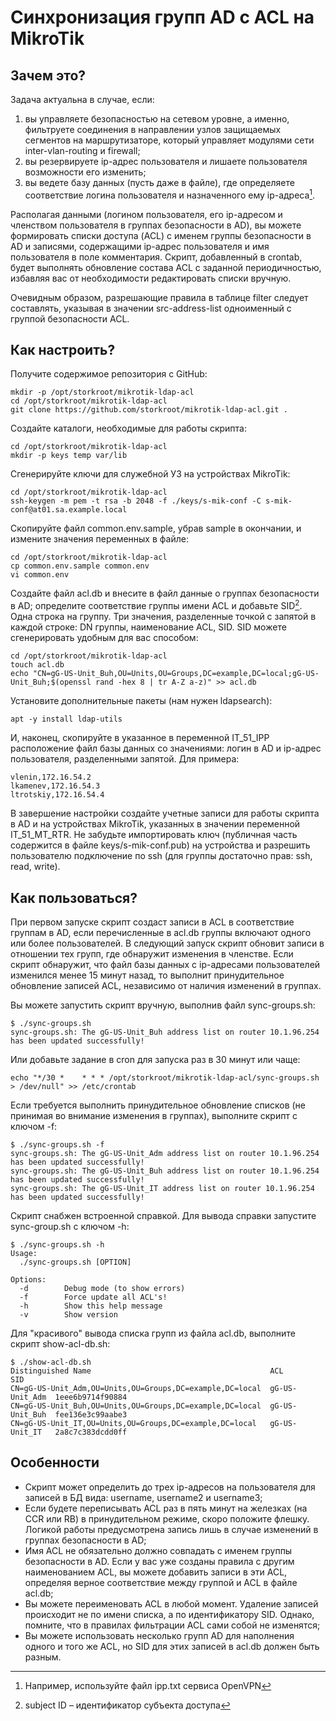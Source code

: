 # Синхронизация групп AD с ACL на MikroTik
## Зачем это?
Задача актуальна в случае, если:
1. вы управляете безопасностью на сетевом уровне, а именно, фильтруете соединения в направлении узлов защищаемых сегментов на маршрутизаторе, который управляет модулями сети inter-vlan-routing и firewall;
2. вы резервируете ip-адрес пользователя и лишаете пользователя возможности его изменить;
3. вы ведете базу данных (пусть даже в файле), где определяете соответствие логина пользователя и назначенного ему ip-адреса[^1].

[^1]: Например, используйте файл ipp.txt сервиса OpenVPN

Располагая данными (логином пользователя, его ip-адресом и членством пользователя в группах безопасности в AD), вы можете формировать списки доступа (ACL) с именем группы безопасности в AD и записями, содержащими ip-адрес пользователя и имя пользователя в поле комментария. Скрипт, добавленный в crontab, будет выполнять обновление состава ACL с заданной периодичностью, избавляя вас от необходимости редактировать списки вручную.

Очевидным образом, разрешающие правила в таблице filter следует составлять, указывая в значении src-address-list одноименный с группой безопасности ACL.

## Как настроить?
Получите содержимое репозитория с GitHub:
```
mkdir -p /opt/storkroot/mikrotik-ldap-acl
cd /opt/storkroot/mikrotik-ldap-acl
git clone https://github.com/storkroot/mikrotik-ldap-acl.git .
```

Создайте каталоги, необходимые для работы скрипта:
```
cd /opt/storkroot/mikrotik-ldap-acl
mkdir -p keys temp var/lib
```

Сгенерируйте ключи для служебной УЗ на устройствах MikroTik:
```
cd /opt/storkroot/mikrotik-ldap-acl
ssh-keygen -m pem -t rsa -b 2048 -f ./keys/s-mik-conf -C s-mik-conf@at01.sa.example.local
```

Скопируйте файл common.env.sample, убрав sample в окончании, и измените значения переменных в файле:
```
cd /opt/storkroot/mikrotik-ldap-acl
cp common.env.sample common.env
vi common.env
```

Создайте файл acl.db и внесите в файл данные о группах безопасности в AD; определите соответствие группы имени ACL и добавьте SID[^2]. Одна строка на группу. Три значения, разделенные точкой с запятой в каждой строке: DN группы, наименование ACL, SID. SID можете сгенерировать удобным для вас способом:
```
cd /opt/storkroot/mikrotik-ldap-acl
touch acl.db
echo "CN=gG-US-Unit_Buh,OU=Units,OU=Groups,DC=example,DC=local;gG-US-Unit_Buh;$(openssl rand -hex 8 | tr A-Z a-z)" >> acl.db
```

[^2]: subject ID – идентификатор субъекта доступа

Установите дополнительные пакеты (нам нужен ldapsearch):
```
apt -y install ldap-utils
```

И, наконец, скопируйте в указанное в переменной IT_51_IPP расположение файл базы данных со значениями: логин в AD и ip-адрес пользователя, разделенными запятой. Для примера:
```
vlenin,172.16.54.2
lkamenev,172.16.54.3
ltrotskiy,172.16.54.4
```

В завершение настройки создайте учетные записи для работы скрипта в AD и на устройствах MikroTik, указанных в значении переменной IT_51_MT_RTR. Не забудьте импортировать ключ (публичная часть содержится в файле keys/s-mik-conf.pub) на устройства и разрешить пользователю подключение по ssh (для группы достаточно прав: ssh, read, write).

## Как пользоваться?
При первом запуске скрипт создаст записи в ACL в соответствие группам в AD, если перечисленные в acl.db группы включают одного или более пользователей. В следующий запуск скрипт обновит записи в отношении тех групп, где обнаружит изменения в членстве. Если скрипт обнаружит, что файл базы данных c ip-адресами пользователей изменился менее 15 минут назад, то выполнит принудительное обновление записей ACL, независимо от наличия изменений в группах.

Вы можете запустить скрипт вручную, выполнив файл sync-groups.sh:
```
$ ./sync-groups.sh 
sync-groups.sh: The gG-US-Unit_Buh address list on router 10.1.96.254 has been updated successfully!
```

Или добавьте задание в cron для запуска раз в 30 минут или чаще:
```
echo "*/30 *	* * * /opt/storkroot/mikrotik-ldap-acl/sync-groups.sh > /dev/null" >> /etc/crontab
```

Если требуется выполнить принудительное обновление списков (не принимая во внимание изменения в группах), выполните скрипт с ключом -f:
```
$ ./sync-groups.sh -f
sync-groups.sh: The gG-US-Unit_Adm address list on router 10.1.96.254 has been updated successfully!
sync-groups.sh: The gG-US-Unit_Buh address list on router 10.1.96.254 has been updated successfully!
sync-groups.sh: The gG-US-Unit_IT address list on router 10.1.96.254 has been updated successfully!
```

Скрипт снабжен встроенной справкой. Для вывода справки запустите sync-group.sh c ключом -h:
```
$ ./sync-groups.sh -h
Usage:
  ./sync-groups.sh [OPTION]

Options:
  -d		Debug mode (to show errors)
  -f		Force update all ACL's!
  -h		Show this help message
  -v		Show version
```

Для "красивого" вывода списка групп из файла acl.db, выполните скрипт show-acl-db.sh:
```
$ ./show-acl-db.sh
Distinguished Name                                        ACL             SID
CN=gG-US-Unit_Adm,OU=Units,OU=Groups,DC=example,DC=local  gG-US-Unit_Adm  1eee6b9714f90884
CN=gG-US-Unit_Buh,OU=Units,OU=Groups,DC=example,DC=local  gG-US-Unit_Buh  fee136e3c99aabe3
CN=gG-US-Unit_IT,OU=Units,OU=Groups,DC=example,DC=local   gG-US-Unit_IT   2a8c7c383dcdd0ff
```

## Особенности
* Скрипт может определить до трех ip-адресов на пользователя для записей в БД вида: username, username2 и username3;
* Если будете переписывать ACL раз в пять минут на железках (на CCR или RB) в принудительном режиме, скоро положите флешку. Логикой работы предусмотрена запись лишь в случае изменений в группах безопасности в AD;
* Имя ACL не обязательно должно совпадать с именем группы безопасности в AD. Если у вас уже созданы правила с другим наименованием ACL, вы можете добавить записи в эти ACL, определяя верное соответствие между группой и ACL в файле acl.db;
* Вы можете переименовать ACL в любой момент. Удаление записей происходит не по имени списка, а по идентификатору SID. Однако, помните, что в правилах фильтрации ACL сами собой не изменятся;
* Вы можете использовать несколько групп AD для наполнения одного и того же ACL, но SID для этих записей в acl.db должен быть разным.